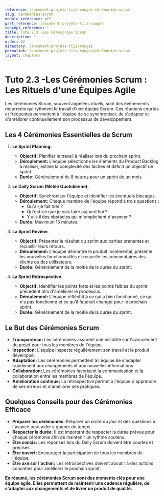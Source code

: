 ```yaml
---
reference: lancement-projets-fils-rouges-cérémonies-scrum
slug: cérémonies-scrum
module_reference: pff
part_reference: lancement-projets-fils-rouges
concept_reference: ''
title: Tuto 2.3 -Les Cérémonies Scrum
description: ''
order: 63
directory: lancement-projets-fils-rouges
permalink: lancement-projets-fils-rouges/cérémonies-scrum
layout: chapters
---
```

# Tuto 2.3 -Les Cérémonies Scrum : Les Rituels d'une Équipes Agile

Les cérémonies Scrum, souvent appelées rituels, sont des événements récurrents qui rythment le travail d'une équipe Scrum. Ces réunions courtes et fréquentes permettent à l'équipe de se synchroniser, de s'adapter et d'améliorer continuellement son processus de développement.

## Les 4 Cérémonies Essentielles de Scrum

1. **Le Sprint Planning:**
   * **Objectif:** Planifier le travail à réaliser lors du prochain sprint.
   * **Déroulement:** L'équipe sélectionne les éléments du Product Backlog à réaliser, estime la complexité des tâches et définit un objectif de sprint.
   * **Durée:** Généralement de 8 heures pour un sprint de un mois.

2. **Le Daily Scrum (Mêlée Quotidienne):**
   * **Objectif:** Synchroniser l'équipe et identifier les éventuels blocages.
   * **Déroulement:** Chaque membre de l'équipe répond à trois questions :
      * Qu'ai-je fait hier ?
      * Qu'est-ce que je vais faire aujourd'hui ?
      * Y a-t-il des obstacles qui m'empêchent d'avancer ?
   * **Durée:** Maximum 15 minutes.

3. **La Sprint Review:**
   * **Objectif:** Présenter le résultat du sprint aux parties prenantes et recueillir leurs retours.
   * **Déroulement:** L'équipe démontre le produit incrémental, présente les nouvelles fonctionnalités et recueille les commentaires des clients ou des utilisateurs.
   * **Durée:** Généralement de la moitié de la durée du sprint.

4. **La Sprint Retrospective:**
   * **Objectif:** Identifier les points forts et les points faibles du sprint précédent afin d'améliorer le processus.
   * **Déroulement:** L'équipe réfléchit à ce qui a bien fonctionné, ce qui n'a pas fonctionné et ce qu'il faudrait changer pour le prochain sprint.
   * **Durée:** Généralement de la moitié de la durée du sprint.

## Le But des Cérémonies Scrum

* **Transparence:** Les cérémonies assurent une visibilité sur l'avancement du projet pour tous les membres de l'équipe.
* **Inspection:** L'équipe inspecte régulièrement son travail et le produit développé.
* **Adaptation:** Les cérémonies permettent à l'équipe de s'adapter rapidement aux changements et aux nouvelles informations.
* **Collaboration:** Les cérémonies favorisent la communication et la collaboration entre les membres de l'équipe.
* **Amélioration continue:** La rétrospective permet à l'équipe d'apprendre de ses erreurs et d'améliorer ses pratiques.

## Quelques Conseils pour des Cérémonies Efficace

* **Préparer les cérémonies:** Préparer un ordre du jour et des questions à l'avance peut aider à gagner du temps.
* **Respecter la durée:** Il est important de respecter la durée prévue pour chaque cérémonie afin de maintenir un rythme soutenu.
* **Être concis:** Les réponses lors du Daily Scrum doivent être courtes et précises.
* **Être ouvert:** Encourager la participation de tous les membres de l'équipe.
* **Être axé sur l'action:** Les rétrospectives doivent aboutir à des actions concrètes pour améliorer le prochain sprint.

**En résumé, les cérémonies Scrum sont des moments clés pour une équipe agile. Elles permettent de maintenir une cadence régulière, de s'adapter aux changements et de livrer un produit de qualité.**

